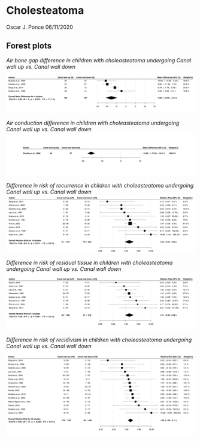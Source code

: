 Cholesteatoma
================
Oscar J. Ponce
06/11/2020

## Forest plots

*Air bone gap difference in children with choleasteatoma undergoing
Canal wall up vs. Canal wall down*
![](Cholesteatoma_files/figure-gfm/abg-1.svg)<!-- -->

*Air conduction difference in children with choleasteatoma undergoing
Canal wall up vs. Canal wall down*
![](Cholesteatoma_files/figure-gfm/ac-1.svg)<!-- -->

*Difference in risk of recurrence in children with choleasteatoma
undergoing Canal wall up vs. Canal wall down*
![](Cholesteatoma_files/figure-gfm/recurrence-1.svg)<!-- -->

*Difference in risk of residual tissue in children with choleasteatoma
undergoing Canal wall up vs. Canal wall down*
![](Cholesteatoma_files/figure-gfm/residual-1.svg)<!-- -->

*Difference in risk of recidivism in children with choleasteatoma
undergoing Canal wall up vs. Canal wall down*
![](Cholesteatoma_files/figure-gfm/recidivism-1.svg)<!-- -->
